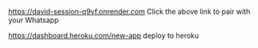 https://david-session-q9vf.onrender.com
Click the above link to pair with your Whatsapp 


https://dashboard.heroku.com/new-app
deploy to heroku

